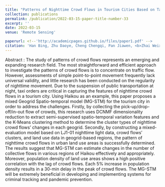 ```yaml
---
title: "Patterns of Nighttime Crowd Flows in Tourism Cities Based on Taxi Data—Take Haikou Prefecture as an Example"
collection: publications
permalink: /publication/2022-03-15-paper-title-number-33
excerpt: ''
date: 2022-03-15
venue: 'Remote Sensing'

paperurl: <!--'http://academicpages.github.io/files/paper1.pdf' -->
citation: 'Han Bing, Zhu Daoye, Cheng Chengqi, Pan Jiawen, <b>Zhai Weixin</b>. Patterns of Nighttime Crowd Flows in Tourism Cities Based on Taxi Data—Take Haikou Prefecture as an Example[J]. <i>Remote Sensing</i>, 2022, 14(6): 1413.'
---
```



<!--This paper is about the number 1. The number 2 is left for future work.-->
Abstract :  The study of patterns of crowd flows represents an emerging and expanding research field. The most straightforward and efficient approach to investigate the patterns of crowd flows is to concentrate on traffic flow. However, assessments of simple point-to-point movement frequently lack universal validity, and little research has been conducted on the regularity of nighttime movement. Due to the suspension of public transportation at night, taxi orders are critical in capturing the features of nighttime crowd flows in a tourism city. Using Haikou as an example, this paper proposes a mixed Geogrid Spatio-temporal model (MG-STM) for the tourism city in order to address the challenges. Firstly, by collecting the pick-up/drop-off/in-out flow of crowds, this research uses DCNMF dimensionality reduction to extract semi-supervised spatio-temporal variation features and the K-Means clustering method to determine the cluster types of nighttime crowd flows’ changes in each geogrid. Secondly, by constructing a mixed-evaluation model based on LJ1-01 nighttime light data, crowd flows’ clusters, and land use data in geogrid-based regions, the pattern of nighttime crowd flows in urban land use areas is successfully determined. The results suggest that MG-STM can estimate changes in the number of collective flows in various regions of Haikou effectively and appropriately. Moreover, population density of land use areas shows a high positive correlation with the lag of crowd flows. Each 5% increase in population density results in a 30-min delay in the peak of crowd flows. The MG-STM will be extremely beneficial in developing and implementing systems for criminal tracking and pandemic prevention.
<!--[Download paper here](http://academicpages.github.io/files/paper1.pdf)-->

<!--Recommended citation: Zhai W, Cheng C. Vagueness in spatial data: A grid-coding approach[C]. proceedings of the 2014 IEEE Geoscience and Remote Sensing Symposium, 2014. IEEE.-->
